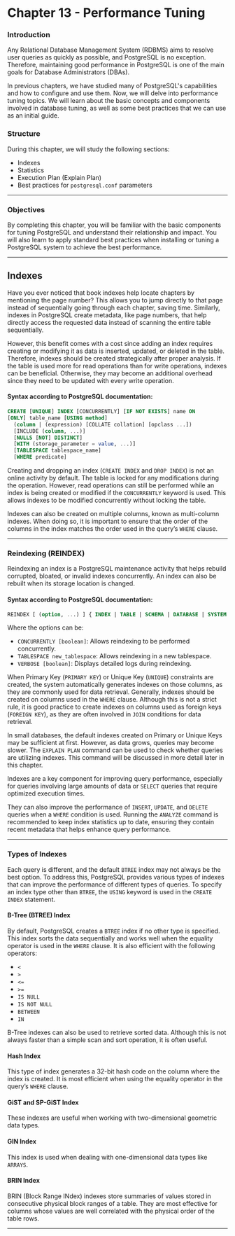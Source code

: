 # Chapter 13 - Performance Tuning

### Introduction

Any Relational Database Management System (RDBMS) aims to resolve user queries as quickly as possible, and PostgreSQL is no exception. Therefore, maintaining good performance in PostgreSQL is one of the main goals for Database Administrators (DBAs).

In previous chapters, we have studied many of PostgreSQL's capabilities and how to configure and use them. Now, we will delve into performance tuning topics. We will learn about the basic concepts and components involved in database tuning, as well as some best practices that we can use as an initial guide.

### Structure

During this chapter, we will study the following sections:

- Indexes
- Statistics
- Execution Plan (Explain Plan)
- Best practices for `postgresql.conf` parameters

---

### Objectives

By completing this chapter, you will be familiar with the basic components for tuning PostgreSQL and understand their relationship and impact. You will also learn to apply standard best practices when installing or tuning a PostgreSQL system to achieve the best performance.

---

## Indexes

Have you ever noticed that book indexes help locate chapters by mentioning the page number? This allows you to jump directly to that page instead of sequentially going through each chapter, saving time. Similarly, indexes in PostgreSQL create metadata, like page numbers, that help directly access the requested data instead of scanning the entire table sequentially.

However, this benefit comes with a cost since adding an index requires creating or modifying it as data is inserted, updated, or deleted in the table. Therefore, indexes should be created strategically after proper analysis. If the table is used more for read operations than for write operations, indexes can be beneficial. Otherwise, they may become an additional overhead since they need to be updated with every write operation.

#### Syntax according to PostgreSQL documentation:

```sql
CREATE [UNIQUE] INDEX [CONCURRENTLY] [IF NOT EXISTS] name ON
[ONLY] table_name [USING method]
  (column | (expression) [COLLATE collation] [opclass ...])
  [INCLUDE (column, ...)]
  [NULLS [NOT] DISTINCT]
  [WITH (storage_parameter = value, ...)]
  [TABLESPACE tablespace_name]
  [WHERE predicate]
```

Creating and dropping an index (`CREATE INDEX` and `DROP INDEX`) is not an online activity by default. The table is locked for any modifications during the operation. However, read operations can still be performed while an index is being created or modified if the `CONCURRENTLY` keyword is used. This allows indexes to be modified concurrently without locking the table.

Indexes can also be created on multiple columns, known as multi-column indexes. When doing so, it is important to ensure that the order of the columns in the index matches the order used in the query’s `WHERE` clause.

---

### Reindexing (REINDEX)

Reindexing an index is a PostgreSQL maintenance activity that helps rebuild corrupted, bloated, or invalid indexes concurrently. An index can also be rebuilt when its storage location is changed.

#### Syntax according to PostgreSQL documentation:

```sql
REINDEX [ (option, ...) ] { INDEX | TABLE | SCHEMA | DATABASE | SYSTEM } [CONCURRENTLY] name
```

Where the options can be:

- `CONCURRENTLY [boolean]`: Allows reindexing to be performed concurrently.
- `TABLESPACE new_tablespace`: Allows reindexing in a new tablespace.
- `VERBOSE [boolean]`: Displays detailed logs during reindexing.

When Primary Key (`PRIMARY KEY`) or Unique Key (`UNIQUE`) constraints are created, the system automatically generates indexes on those columns, as they are commonly used for data retrieval. Generally, indexes should be created on columns used in the `WHERE` clause. Although this is not a strict rule, it is good practice to create indexes on columns used as foreign keys (`FOREIGN KEY`), as they are often involved in `JOIN` conditions for data retrieval.

In small databases, the default indexes created on Primary or Unique Keys may be sufficient at first. However, as data grows, queries may become slower. The `EXPLAIN PLAN` command can be used to check whether queries are utilizing indexes. This command will be discussed in more detail later in this chapter.

Indexes are a key component for improving query performance, especially for queries involving large amounts of data or `SELECT` queries that require optimized execution times.

They can also improve the performance of `INSERT`, `UPDATE`, and `DELETE` queries when a `WHERE` condition is used. Running the `ANALYZE` command is recommended to keep index statistics up to date, ensuring they contain recent metadata that helps enhance query performance.

---

### Types of Indexes

Each query is different, and the default `BTREE` index may not always be the best option. To address this, PostgreSQL provides various types of indexes that can improve the performance of different types of queries. To specify an index type other than `BTREE`, the `USING` keyword is used in the `CREATE INDEX` statement.

#### B-Tree (BTREE) Index

By default, PostgreSQL creates a `BTREE` index if no other type is specified. This index sorts the data sequentially and works well when the equality operator is used in the `WHERE` clause. It is also efficient with the following operators:

- `<`
- `>`
- `<=`
- `>=`
- `IS NULL`
- `IS NOT NULL`
- `BETWEEN`
- `IN`

B-Tree indexes can also be used to retrieve sorted data. Although this is not always faster than a simple scan and sort operation, it is often useful.

#### Hash Index

This type of index generates a 32-bit hash code on the column where the index is created. It is most efficient when using the equality operator in the query’s `WHERE` clause.

#### GiST and SP-GiST Index

These indexes are useful when working with two-dimensional geometric data types.

#### GIN Index

This index is used when dealing with one-dimensional data types like `ARRAYS`.

#### BRIN Index

BRIN (Block Range INdex) indexes store summaries of values stored in consecutive physical block ranges of a table. They are most effective for columns whose values are well correlated with the physical order of the table rows.

---